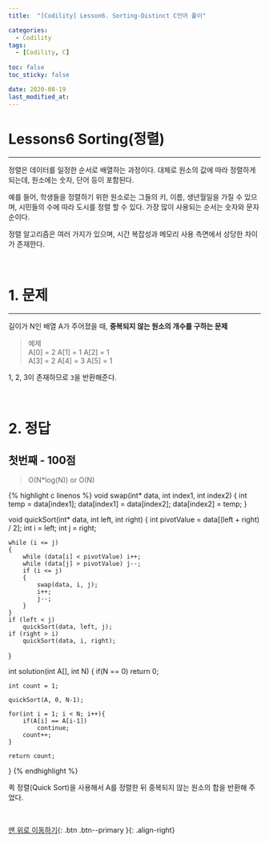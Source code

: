```yaml
---
title:  "[Codility] Lesson6. Sorting-Distinct C언어 풀이" 

categories:
  - Codility
tags:
  - [Codility, C]
 
toc: false
toc_sticky: false

date: 2020-08-19
last_modified_at:
---
```

# Lessons6 Sorting(정렬)
---
정렬은 데이터를 일정한 순서로 배열하는 과정이다. 대체로 원소의 값에 따라 정렬하게 되는데, 원소에는 숫자, 단어 등이 포함된다.   

예를 들어, 학생들을 정렬하기 위한 원소로는 그들의 키, 이름, 생년월일을 가질 수 있으며, 시민들의 수에 따라 도시를 정렬 할 수 있다. 가장 많이 사용되는 순서는 숫자와 문자 순이다. 

정렬 알고리즘은 여러 가지가 있으며, 시간 복잡성과 메모리 사용 측면에서 상당한 차이가 존재한다.

<br>

# 1. 문제
---
길이가 N인 배열 A가 주어졌을 때, **중복되지 않는 원소의 개수를 구하는 문제**

>예제   
A[0] = 2  A[1] = 1  A[2] = 1   
A[3] = 2  A[4] = 3  A[5] = 1

1, 2, 3이 존재하므로 `3`을 반환해준다.

<br>

# 2. 정답
## 첫번째 - 100점
>O(N*log(N)) or O(N)

{% highlight c linenos %}
void swap(int* data, int index1, int index2)
{
    int temp = data[index1];
    data[index1] = data[index2];
    data[index2] = temp;
}

void quickSort(int* data, int left, int right) 
{
    int pivotValue = data[(left + right) / 2];
    int i = left;
    int j = right;

    while (i <= j)
    {
        while (data[i] < pivotValue) i++;
        while (data[j] > pivotValue) j--;
        if (i <= j)
        {
            swap(data, i, j);
            i++;
            j--;
        }
    }
    if (left < j)
        quickSort(data, left, j);    
    if (right > i)
        quickSort(data, i, right);    
}

int solution(int A[], int N) {
    if(N == 0) return 0;
    
    int count = 1;
    
    quickSort(A, 0, N-1);
    
    for(int i = 1; i < N; i++){
        if(A[i] == A[i-1])
            continue;
        count++;
    }
    
    return count;
}
{% endhighlight %}

퀵 정렬(Quick Sort)을 사용해서 A를 정렬한 뒤 중복되지 않는 원소의 합을 반환해 주었다.

<br>

[맨 위로 이동하기](#){: .btn .btn--primary }{: .align-right}